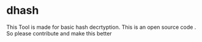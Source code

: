 # dhash
This Tool is made for basic hash decrtyption. This is an open source code . So please contribute and make this better
